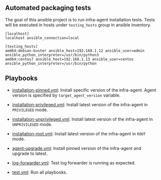 ## Automated packaging tests

The goal of this ansible project is to run infra-agent installation tests.
Tests will be executed in hosts under `testing_hosts` group in ansible inventory.

```
[localhost]
localhost ansible_connection=local

[testing_hosts]
amd64:debian-buster ansible_host=192.168.1.12 ansible_user=admin ansible_python_interpreter=/usr/bin/python3 
amd64:centos7 ansible_host=192.168.1.13 ansible_user=centos ansible_python_interpreter=/usr/bin/python 
```

## Playbooks

* [installation-pinned.yml](installation-pinned.yml): Install specific version of the infra-agent. 
  Agent version is specified by `target_agent_version` variable.
  

* [installation-privileged.yml](installation-privileged.yml): Install latest version of the infra-agent in `PRIVILEGED` mode.
  

* [installation-unprivileged.yml](installation-unprivileged.yml): Install latest version of the infra-agent in `UNPRIVILEGED` mode.
    

* [installation-root.yml](installation-root.yml): Install latest version of the infra-agent in `ROOT` mode.
  

* [agent-upgrade.yml](agent-upgrade.yml): Install pinned version of the infra-agent and upgrade to latest.
  

* [log-forwarder.yml](log-forwarder.yml): Test log forwarder is running as expected.


* [test.yml](test.yml): Run all playbooks.


  